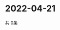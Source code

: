 # 2022-04-21
  共 0条

  <!-- BEGIN -->
  <!-- 最后更新时间Thu Apr 21 2022 04:32:13 GMT+0000 (Coordinated Universal Time) -->
  
  <!-- END -->
  
  